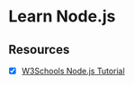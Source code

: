 # Learn Node.js

## Resources

- [x] [W3Schools Node.js Tutorial](https://www.w3schools.com/nodejs/)
